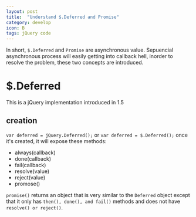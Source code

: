 ```yaml
---
layout: post
title:  "Understand $.Deferred and Promise"
category: develop
icon: B
tags: jQuery code
---
```


In short, `$.Deferred` and `Promise` are asynchronous value.
Sepuencial asynchronous process will easily getting into callback hell, inorder to resolve the problem, these two concepts are introduced.

# $.Deferred

This is a jQuery implementation introduced in 1.5
## creation
`var deferred = jQuery.Deferred();` or
`var deferred = $.Deferred();`
once it's created, it will expose these methods:

- always(callback)
- done(callback)
- fail(callback)
- resolve(value)
- reject(value)
- promose()

`promise()` returns an object that is very similar to the `Deferred` object except that it only has `then(), done(), and fail()` methods and does not have `resolve() or reject()`.



